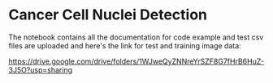 # Cancer Cell Nuclei Detection
The notebook contains all the documentation for code
example and test csv files are uploaded and here's the link for test and training image data:

https://drive.google.com/drive/folders/1WJweQyZNNreYrSZF8G7fHrB6HuZ-3J5O?usp=sharing
